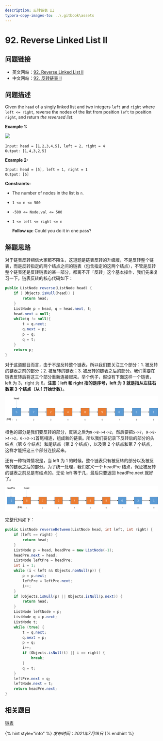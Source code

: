 ```yaml
---
description: 反转链表 II
typora-copy-images-to: ..\.gitbook\assets
---
```


# 92. Reverse Linked List II

## 问题链接

* 英文网站：[92. Reverse Linked List II](https://leetcode.com/problems/reverse-linked-list-ii/)
* 中文网站：[92. 反转链表 II](https://leetcode-cn.com/problems/reverse-linked-list-ii/)

## 问题描述

Given the `head` of a singly linked list and two integers `left` and `right` where `left <= right`, reverse the nodes of the list from position `left` to position `right`, and return _the reversed list_.

**Example 1:**

![](https://assets.leetcode.com/uploads/2021/02/19/rev2ex2.jpg)

```text
Input: head = [1,2,3,4,5], left = 2, right = 4
Output: [1,4,3,2,5]
```

**Example 2:**

```text
Input: head = [5], left = 1, right = 1
Output: [5]
```

**Constraints:**

* The number of nodes in the list is `n`.
* `1 <= n <= 500`
* `-500 <= Node.val <= 500`
* `1 <= left <= right <= n`

  **Follow up:** Could you do it in one pass?

## 解题思路

对于链表反转相信大家都不陌生，这道题是链表反转的升级版，不是反转整个链表，而是反转指定的两个结点之间的链表（包含指定的这两个结点），不管是反转整个链表还是反转链表的某一部分，都离不开「反转」这个基本操作，我们先来复习一下，链表反转的核心代码如下：

```java
public ListNode reverse(ListNode head) {
    if ( Objects.isNull(head)) {
        return head;
    }
    ListNode p = head, q = head.next, t;
    head.next = null;
    while(q != null){
        t = q.next;
        q.next = p;
        p = q;
        q = t;
    }
    return p;
}
```

对于这道题目而言，由于不是反转整个链表，所以我们要关注三个部分：1. 被反转的链表之前的部分；2. 被反转的链表；3. 被反转的链表之后的部分。我们需要在链表反转后将这三个部分重新连接起来。举个例子，假设有下面这样一个链表，left 为 3，right 为 6。**注意：left 和 right 指的是序号，left 为 3 就是指从左往右数第 3 个结点（从 1 开始计数）。**

![](../.gitbook/assets/tu-pian-1%20%282%29.png)

橙色的部分是我们要反转的部分，反转之后为`9->8->4->2`，然后要把`5->7`，`9->8->4->2`，`6->3->1`首尾相连，组成新的链表。所以我们要记录下反转后的部分的头结点（第 6 个结点）和尾结点（第 2 个结点），以及第 2 个结点和第 7 个结点，这样才能把这三个部分连接起来。

还有一种特殊情况是，当 left 为 1 的时候，整个链表只有被反转的部分以及被反转的链表之后的部分。为了统一处理，我们定义一个 headPre 结点，保证被反转的链表之前总是有结点的。无论 left 等于几，最后只要返回 headPre.next 就好了。

![](../.gitbook/assets/tu-pian-2.png)

完整代码如下：

```java
public ListNode reverseBetween(ListNode head, int left, int right) {
    if (left == right) {
        return head;
    }
    ListNode p = head, headPre = new ListNode(-1);
    headPre.next = head;
    ListNode leftPre = headPre;
    int i = 1;
    while (i < left && Objects.nonNull(p)) {
        p = p.next;
        leftPre = leftPre.next;
        i++;
    }
    if (Objects.isNull(p) || Objects.isNull(p.next)) {
        return head;
    }
    ListNode leftNode = p;
    ListNode q = p.next;
    ListNode t;
    while (true) {
        t = q.next;
        q.next = p;
        p = q;
        i++;
        if (Objects.isNull(t) || i == right) {
            break;
        }
        q = t;
    }
    leftPre.next = q;
    leftNode.next = t;
    return headPre.next;
}
```

## 相关题目

[链表](https://leetcode.com/tag/linked-list/)

{% hint style="info" %}
_发布时间：2021年7月18日_
{% endhint %}

